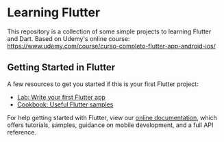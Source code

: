 # Learning Flutter

This repository is a collection of some simple projects to learning Flutter and Dart.
Based on Udemy's online course: https://www.udemy.com/course/curso-completo-flutter-app-android-ios/ 

## Getting Started in Flutter

A few resources to get you started if this is your first Flutter project:

- [Lab: Write your first Flutter app](https://flutter.dev/docs/get-started/codelab)
- [Cookbook: Useful Flutter samples](https://flutter.dev/docs/cookbook)

For help getting started with Flutter, view our
[online documentation](https://flutter.dev/docs), which offers tutorials,
samples, guidance on mobile development, and a full API reference.